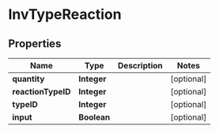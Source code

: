 
# InvTypeReaction

## Properties
Name | Type | Description | Notes
------------ | ------------- | ------------- | -------------
**quantity** | **Integer** |  |  [optional]
**reactionTypeID** | **Integer** |  |  [optional]
**typeID** | **Integer** |  |  [optional]
**input** | **Boolean** |  |  [optional]



